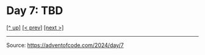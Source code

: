 # Day 7: TBD

[[^ up]](../../README.MD) [[< prev]](../day-06/README.MD) [[next >]](../day-08/README.MD) <!-- [[solution ✨]](./solve.py) -->

<!-- article begin -->

<!-- article end -->

---

Source: https://adventofcode.com/2024/day/7


